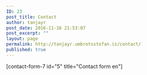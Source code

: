 ```yaml
---
ID: 23
post_title: Contact
author: tanjayr
post_date: 2016-11-16 21:53:07
post_excerpt: ""
layout: page
permalink: http://tanjayr.umbrotsstofan.is/contact/
published: true
---
```

[contact-form-7 id="5" title="Contact form en"]